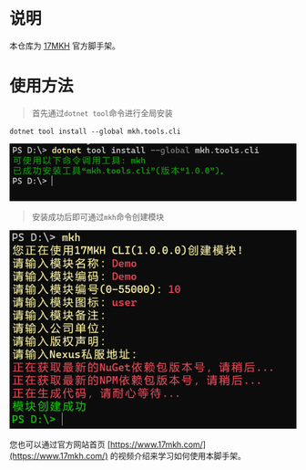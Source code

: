 # 说明

本仓库为 [17MKH](https://www.17mkh.com/) 官方脚手架。

# 使用方法

> 首先通过`dotnet tool`命令进行全局安装

```
dotnet tool install --global mkh.tools.cli
```

![](./img/20211221002452.png)

> 安装成功后即可通过`mkh`命令创建模块

![](./img/20211221002720.png)

您也可以通过官方网站首页 [https://www.17mkh.com/](https://www.17mkh.com/) 的视频介绍来学习如何使用本脚手架。
